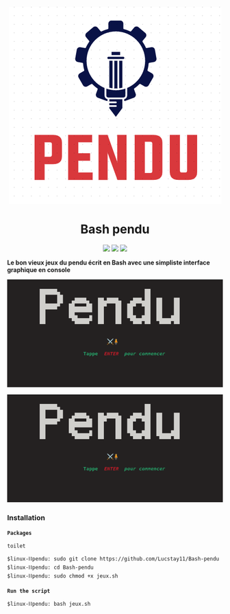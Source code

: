 <p align="center">
<img src=".pendu.png">
</p>
<h1 align="center">Bash pendu</h1>
<p align="center">
  <img src="https://img.shields.io/badge/Author-Lucstay11-cyan?style=flat-square">
  <img src="https://img.shields.io/badge/Open%20Source-Yes-cyan?style=flat-square">
  <img src="https://img.shields.io/badge/Written%20In-Bash-cyan?style=flat-square">
</p>

<b align="center">Le bon vieux jeux du pendu écrit en Bash avec une simpliste interface graphique en console</b>
<p align="center">
<img src=".enter.png">
</p>
<p align="center">
<img src=".enter.png">
</p>

### Installation ###

**`Packages`**

```
toilet
```

```
$linux-⛓pendu: sudo git clone https://github.com/Lucstay11/Bash-pendu
$linux-⛓pendu: cd Bash-pendu
$linux-⛓pendu: sudo chmod +x jeux.sh
``` 

**`Run the script`**

```
$linux-⛓pendu: bash jeux.sh
```
